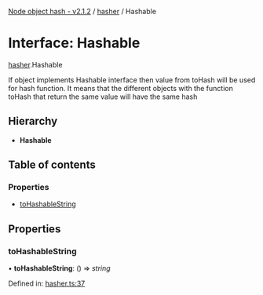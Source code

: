 [Node object hash - v2.1.2](../README.md) / [hasher](../modules/hasher.md) / Hashable

# Interface: Hashable

[hasher](../modules/hasher.md).Hashable

If object implements Hashable interface then value from toHash
will be used for hash function. It means that the different objects
with the function toHash that return the same value will have the same hash

## Hierarchy

- **Hashable**

## Table of contents

### Properties

- [toHashableString](hasher.hashable.md#tohashablestring)

## Properties

### toHashableString

• **toHashableString**: () => _string_

Defined in: [hasher.ts:37](https://github.com/SkeLLLa/node-object-hash/blob/ca2f87c/src/hasher.ts#L37)
